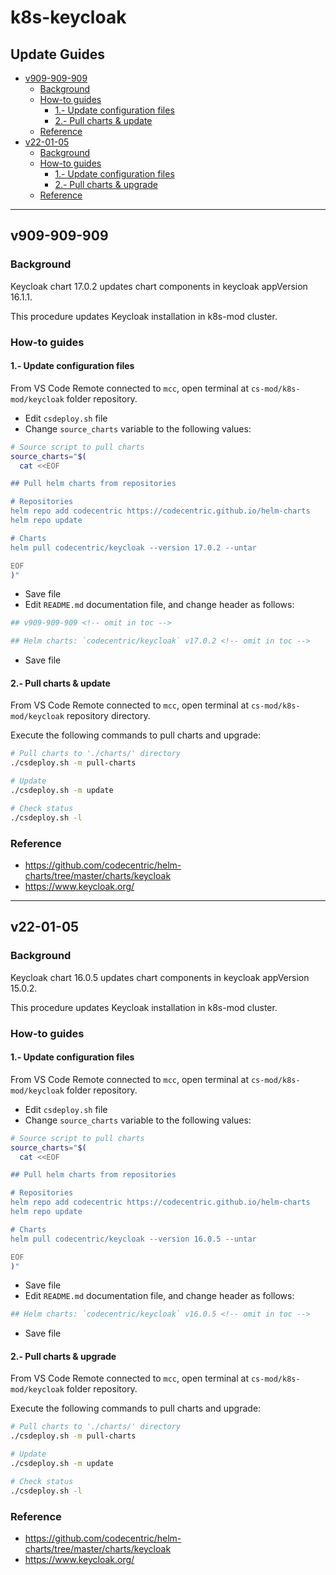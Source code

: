 <!-- markdownlint-disable MD024 -->

# k8s-keycloak <!-- omit in toc -->

## Update Guides <!-- omit in toc -->

- [v909-909-909](#v909-909-909)
  - [Background](#background)
  - [How-to guides](#how-to-guides)
    - [1.- Update configuration files](#1--update-configuration-files)
    - [2.- Pull charts & update](#2--pull-charts--update)
  - [Reference](#reference)
- [v22-01-05](#v22-01-05)
  - [Background](#background-1)
  - [How-to guides](#how-to-guides-1)
    - [1.- Update configuration files](#1--update-configuration-files-1)
    - [2.- Pull charts & upgrade](#2--pull-charts--upgrade)
  - [Reference](#reference-1)

---

## v909-909-909

### Background

Keycloak chart 17.0.2 updates chart components in keycloak appVersion 16.1.1.

This procedure updates Keycloak installation in k8s-mod cluster.

### How-to guides

#### 1.- Update configuration files

From VS Code Remote connected to `mcc`, open  terminal at `cs-mod/k8s-mod/keycloak` folder repository.

- Edit `csdeploy.sh` file
- Change `source_charts` variable to the following values:

```bash
# Source script to pull charts
source_charts="$(
  cat <<EOF

## Pull helm charts from repositories

# Repositories
helm repo add codecentric https://codecentric.github.io/helm-charts
helm repo update

# Charts
helm pull codecentric/keycloak --version 17.0.2 --untar

EOF
)"
```

- Save file
- Edit `README.md` documentation file, and change header as follows:

``` bash
## v909-909-909 <!-- omit in toc -->

## Helm charts: `codecentric/keycloak` v17.0.2 <!-- omit in toc -->
```

- Save file

#### 2.- Pull charts & update

From VS Code Remote connected to `mcc`, open  terminal at `cs-mod/k8s-mod/keycloak` repository directory.

Execute the following commands to pull charts and upgrade:

```bash
# Pull charts to './charts/' directory
./csdeploy.sh -m pull-charts

# Update
./csdeploy.sh -m update

# Check status
./csdeploy.sh -l
```

### Reference

- <https://github.com/codecentric/helm-charts/tree/master/charts/keycloak>
- <https://www.keycloak.org/>

---

## v22-01-05

### Background

Keycloak chart 16.0.5 updates chart components in keycloak appVersion 15.0.2.

This procedure updates Keycloak installation in k8s-mod cluster.

### How-to guides

#### 1.- Update configuration files

From VS Code Remote connected to `mcc`, open  terminal at `cs-mod/k8s-mod/keycloak` folder repository.

- Edit `csdeploy.sh` file
- Change `source_charts` variable to the following values:

```bash
# Source script to pull charts
source_charts="$(
  cat <<EOF

## Pull helm charts from repositories

# Repositories
helm repo add codecentric https://codecentric.github.io/helm-charts
helm repo update

# Charts
helm pull codecentric/keycloak --version 16.0.5 --untar

EOF
)"
```

- Save file
- Edit `README.md` documentation file, and change header as follows:

``` bash
## Helm charts: `codecentric/keycloak` v16.0.5 <!-- omit in toc -->
```

- Save file

#### 2.- Pull charts & upgrade

From VS Code Remote connected to `mcc`, open  terminal at `cs-mod/k8s-mod/keycloak` folder repository.

Execute the following commands to pull charts and upgrade:

```bash
# Pull charts to './charts/' directory
./csdeploy.sh -m pull-charts

# Update
./csdeploy.sh -m update

# Check status
./csdeploy.sh -l
```

### Reference

- <https://github.com/codecentric/helm-charts/tree/master/charts/keycloak>
- <https://www.keycloak.org/>
